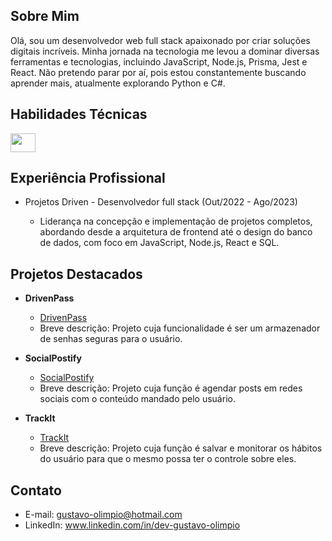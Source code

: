 
## Sobre Mim

Olá, sou um desenvolvedor web full stack apaixonado por criar soluções digitais incríveis. Minha jornada na tecnologia me levou a dominar diversas ferramentas e tecnologias, incluindo JavaScript, Node.js, Prisma, Jest e React. Não pretendo parar por aí, pois estou constantemente buscando aprender mais, atualmente explorando Python e C#.

## Habilidades Técnicas
<img src="https://img.shields.io/badge/--F7DF1E?logo=javascript&logoColor=white" width="40" height="30">


## Experiência Profissional

- Projetos Driven - Desenvolvedor full stack (Out/2022 - Ago/2023)

  - Liderança na concepção e implementação de projetos completos, abordando desde a arquitetura de frontend até o design do banco de dados, com foco em JavaScript, Node.js, React e SQL.

## Projetos Destacados

- **DrivenPass**
  - [DrivenPass](https://github.com/Gustavo-Olimpio/projeto11-trackit)
  - Breve descrição: Projeto cuja funcionalidade é ser um armazenador de senhas seguras para o usuário.

- **SocialPostify**
  - [SocialPostify](https://github.com/Gustavo-Olimpio/projeto22-social-postify)
  - Breve descrição: Projeto cuja função é agendar posts em redes sociais com o conteúdo mandado pelo usuário.

- **TrackIt**
  - [TrackIt](https://github.com/Gustavo-Olimpio/projeto23-drivenpass-nest)
  - Breve descrição: Projeto cuja função é salvar e monitorar os hábitos do usuário para que o mesmo possa ter o controle sobre eles.

## Contato

- E-mail: gustavo-olimpio@hotmail.com
- LinkedIn: www.linkedin.com/in/dev-gustavo-olimpio
<!--
**Gustavo-Olimpio/Gustavo-Olimpio** is a ✨ _special_ ✨ repository because its `README.md` (this file) appears on your GitHub profile.

Here are some ideas to get you started:

- 🔭 I’m currently working on ...
- 🌱 I’m currently learning ...
- 👯 I’m looking to collaborate on ...
- 🤔 I’m looking for help with ...
- 💬 Ask me about ...
- 📫 How to reach me: ...
- 😄 Pronouns: ...
- ⚡ Fun fact: ...
-->

